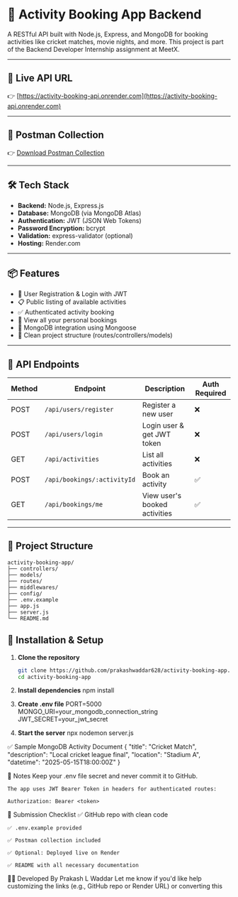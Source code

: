 # 🏏 Activity Booking App Backend

A RESTful API built with Node.js, Express, and MongoDB for booking activities like cricket matches, movie nights, and more. This project is part of the Backend Developer Internship assignment at MeetX.

---

## 🚀 Live API URL

👉 [https://activity-booking-api.onrender.com](https://activity-booking-api.onrender.com)

---

## 📮 Postman Collection

👉 [Download Postman Collection](./activity-booking-app.postman_collection.json)

---

## 🛠 Tech Stack

- **Backend:** Node.js, Express.js
- **Database:** MongoDB (via MongoDB Atlas)
- **Authentication:** JWT (JSON Web Tokens)
- **Password Encryption:** bcrypt
- **Validation:** express-validator (optional)
- **Hosting:** Render.com

---

## 📦 Features

- 🔐 User Registration & Login with JWT
- 📋 Public listing of available activities
- ✅ Authenticated activity booking
- 🧾 View all your personal bookings
- 💾 MongoDB integration using Mongoose
- 🧼 Clean project structure (routes/controllers/models)

---

## 🧪 API Endpoints

| Method | Endpoint                        | Description                     | Auth Required |
|--------|----------------------------------|----------------------------------|----------------|
| POST   | `/api/users/register`           | Register a new user             | ❌             |
| POST   | `/api/users/login`              | Login user & get JWT token      | ❌             |
| GET    | `/api/activities`               | List all activities             | ❌             |
| POST   | `/api/bookings/:activityId`     | Book an activity                | ✅             |
| GET    | `/api/bookings/me`              | View user's booked activities   | ✅             |

---

## 📁 Project Structure
    activity-booking-app/
    ├── controllers/
    ├── models/
    ├── routes/
    ├── middlewares/
    ├── config/
    ├── .env.example
    ├── app.js
    ├── server.js
    └── README.md

## 🔧 Installation & Setup

1. **Clone the repository**
   ```bash
   git clone https://github.com/prakashwaddar628/activity-booking-app.git
   cd activity-booking-app

2. **Install dependencies**
    npm install

3. **Create .env file**
    PORT=5000
    MONGO_URI=your_mongodb_connection_string
    JWT_SECRET=your_jwt_secret

4. **Start the server**
    npx nodemon server.js

✅ Sample MongoDB Activity Document
    {
      "title": "Cricket Match",
      "description": "Local cricket league final",
      "location": "Stadium A",
      "datetime": "2025-05-15T18:00:00Z"
    }

🧠 Notes
    Keep your .env file secret and never commit it to GitHub.

    The app uses JWT Bearer Token in headers for authenticated routes:

    Authorization: Bearer <token>

🏁 Submission Checklist
    ✅ GitHub repo with clean code

    ✅ .env.example provided

    ✅ Postman collection included

    ✅ Optional: Deployed live on Render

    ✅ README with all necessary documentation

👨‍💻 Developed By
    Prakash L Waddar
    Let me know if you'd like help customizing the links (e.g., GitHub repo or Render URL) or   converting this